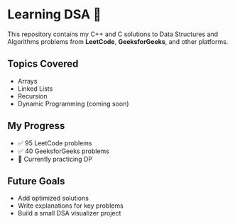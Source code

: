 
# Learning DSA 🚀

This repository contains my C++ and C solutions to Data Structures and Algorithms problems from **LeetCode**, **GeeksforGeeks**, and other platforms.

## Topics Covered
- Arrays
- Linked Lists
- Recursion
- Dynamic Programming (coming soon)

## My Progress
- ✅ 95 LeetCode problems
- ✅ 40 GeeksforGeeks problems
- 🔄 Currently practicing DP

## Future Goals
- Add optimized solutions
- Write explanations for key problems
- Build a small DSA visualizer project

